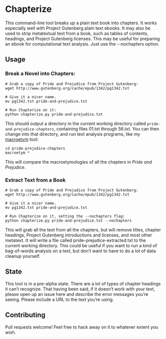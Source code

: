 # Chapterize

This command-line tool breaks up a plain text book into chapters. 
It works especially well with Project Gutenberg plain text ebooks.
It may also be used to strip metatextual text from a book, such as tables of contents, headings, and Project Gutenberg licenses. This may be useful for preparing an ebook for computational text analysis. Just use the --nochapters option.

## Usage

### Break a Novel into Chapters: 

```
# Grab a copy of Pride and Prejudice from Project Gutenberg: 
wget http://www.gutenberg.org/cache/epub/1342/pg1342.txt

# Give it a nicer name. 
mv pg1342.txt pride-and-prejudice.txt 

# Run Chapterize on it:  
python chapterize.py pride-and-prejudice.txt
```

This should output a directory in the current working directory called `pride-and-prejudice-chapters`, containing files 01.txt through 56.txt. You can then change into that directory, and run text analysis programs, like my [macroetym](https://github.com/JonathanReeve/macro-etym) tool: 

```
cd pride-prejudice-chapters
macroetym *
```

This will compare the macroetymologies of all the chapters in _Pride and Prejudice_. 

### Extract Text from a Book

```
# Grab a copy of Pride and Prejudice from Project Gutenberg: 
wget http://www.gutenberg.org/cache/epub/1342/pg1342.txt

# Give it a nicer name. 
mv pg1342.txt pride-and-prejudice.txt 

# Run Chapterize on it, setting the --nochapters flag:  
python chapterize.py pride-and-prejudice.txt --nochapters
```

This will grab all the text from all the chapters, but will remove titles, chapter headings, Project Gutenberg introductions and licenses, and most other metatext. It will write a file called pride-prejudice-extracted.txt to the current working directory. This could be useful if you want to run a kind of bag-of-words analysis on a text, but don’t want to have to do a lot of data cleanup yourself. 

## State

This tool is in a pre-alpha state. There are a lot of types of chapter headings it can’t recognize. That having been said, if it doesn’t work with your text, please open up an issue here and describe the error messages you’re seeing. Please include a URL to the text you’re using. 

## Contributing

Pull requests welcome! Feel free to hack away on it to whatever extent you wish.
